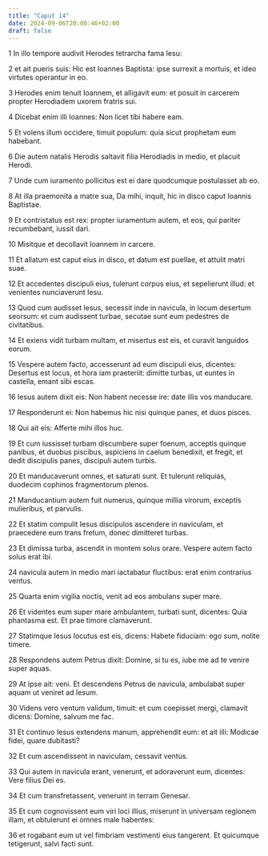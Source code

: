 ```yaml
---
title: "Caput 14"
date: 2024-09-06T20:00:46+02:00
draft: false
---
```



1 In illo tempore audivit Herodes tetrarcha fama Iesu:

2 et ait pueris suis: Hic est Ioannes Baptista: ipse surrexit a mortuis, et ideo virtutes operantur in eo.

3 Herodes enim tenuit Ioannem, et alligavit eum: et posuit in carcerem propter Herodiadem uxorem fratris sui.

4 Dicebat enim illi Ioannes: Non licet tibi habere eam.

5 Et volens illum occidere, timuit populum: quia sicut prophetam eum habebant.

6 Die autem natalis Herodis saltavit filia Herodiadis in medio, et placuit Herodi.

7 Unde cum iuramento pollicitus est ei dare quodcumque postulasset ab eo.

8 At illa praemonita a matre sua, Da mihi, inquit, hic in disco caput Ioannis Baptistae.

9 Et contristatus est rex: propter iuramentum autem, et eos, qui pariter recumbebant, iussit dari.

10 Misitque et decollavit Ioannem in carcere.

11 Et allatum est caput eius in disco, et datum est puellae, et attulit matri suae.

12 Et accedentes discipuli eius, tulerunt corpus eius, et sepelierunt illud: et venientes nunciaverunt Iesu.

13 Quod cum audisset Iesus, secessit inde in navicula, in locum desertum seorsum: et cum audissent turbae, secutae sunt eum pedestres de civitatibus.

14 Et exiens vidit turbam multam, et misertus est eis, et curavit languidos eorum.

15 Vespere autem facto, accesserunt ad eum discipuli eius, dicentes: Desertus est locus, et hora iam praeteriit: dimitte turbas, ut euntes in castella, emant sibi escas.

16 Iesus autem dixit eis: Non habent necesse ire: date illis vos manducare.

17 Responderunt ei: Non habemus hic nisi quinque panes, et duos pisces.

18 Qui ait eis: Afferte mihi illos huc.

19 Et cum iussisset turbam discumbere super foenum, acceptis quinque panibus, et duobus piscibus, aspiciens in caelum benedixit, et fregit, et dedit discipulis panes, discipuli autem turbis.

20 Et manducaverunt omnes, et saturati sunt. Et tulerunt reliquias, duodecim cophinos fragmentorum plenos.

21 Manducantium autem fuit numerus, quinque millia virorum, exceptis mulieribus, et parvulis.

22 Et statim compulit Iesus discipulos ascendere in naviculam, et praecedere eum trans fretum, donec dimitteret turbas.

23 Et dimissa turba, ascendit in montem solus orare. Vespere autem facto solus erat ibi.

24 navicula autem in medio mari iactabatur fluctibus: erat enim contrarius ventus.

25 Quarta enim vigilia noctis, venit ad eos ambulans super mare.

26 Et videntes eum super mare ambulantem, turbati sunt, dicentes: Quia phantasma est. Et prae timore clamaverunt.

27 Statimque Iesus locutus est eis, dicens: Habete fiduciam: ego sum, nolite timere.

28 Respondens autem Petrus dixit: Domine, si tu es, iube me ad te venire super aquas.

29 At ipse ait: veni. Et descendens Petrus de navicula, ambulabat super aquam ut veniret ad Iesum.

30 Videns vero ventum validum, timuit: et cum coepisset mergi, clamavit dicens: Domine, salvum me fac.

31 Et continuo Iesus extendens manum, apprehendit eum: et ait illi: Modicae fidei, quare dubitasti?

32 Et cum ascendissent in naviculam, cessavit ventus.

33 Qui autem in navicula erant, venerunt, et adoraverunt eum, dicentes: Vere filius Dei es.

34 Et cum transfretassent, venerunt in terram Genesar.

35 Et cum cognovissent eum viri loci illius, miserunt in universam regionem illam, et obtulerunt ei omnes male habentes:

36 et rogabant eum ut vel fimbriam vestimenti eius tangerent. Et quicumque tetigerunt, salvi facti sunt.

